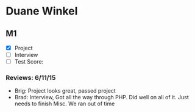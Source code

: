 # Duane Winkel

## M1

- [x] Project 
- [ ] Interview
- [ ] Test Score: 

### Reviews: 6/11/15
- Brig: Project looks great, passed project
- Brad: Interview, Got all the way through PHP. Did well on all of it. Just needs to finish Misc. We ran out of time
